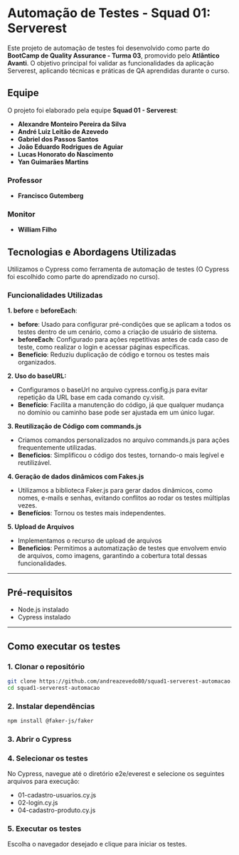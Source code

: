 # Automação de Testes - Squad 01: Serverest

Este projeto de automação de testes foi desenvolvido como parte do **BootCamp de Quality Assurance - Turma 03**, promovido pelo **Atlântico Avanti**. O objetivo principal foi validar as funcionalidades da aplicação Serverest, aplicando técnicas e práticas de QA aprendidas durante o curso.

## Equipe
O projeto foi elaborado pela equipe **Squad 01 - Serverest**:
- **Alexandre Monteiro Pereira da Silva**
- **André Luiz Leitão de Azevedo**
- **Gabriel dos Passos Santos**
- **João Eduardo Rodrigues de Aguiar**
- **Lucas Honorato do Nascimento**
- **Yan Guimarães Martins**

### Professor
- **Francisco Gutemberg**

### Monitor
- **William Filho**

## Tecnologias e Abordagens Utilizadas
Utilizamos o Cypress como ferramenta de automação de testes (O Cypress foi escolhido como parte do aprendizado no curso).

### Funcionalidades Utilizadas
**1. before** e **beforeEach**:
- **before**: Usado para configurar pré-condições que se aplicam a todos os testes dentro de um cenário, como a criação de usuário de sistema.
- **beforeEach**: Configurado para ações repetitivas antes de cada caso de teste, como realizar o login e acessar páginas específicas.
- **Beneficio**: Reduziu duplicação de código e tornou os testes mais organizados.

**2. Uso do baseURL:**
- Configuramos o baseUrl no arquivo cypress.config.js para evitar repetição da URL base em cada comando cy.visit.
- **Benefício**: Facilita a manutenção do código, já que qualquer mudança no domínio ou caminho base pode ser ajustada em um único lugar.

**3. Reutilização de Código com commands.js**
- Criamos comandos personalizados no arquivo commands.js para ações frequentemente utilizadas.
- **Beneficios**:  Simplificou o código dos testes, tornando-o mais legível e reutilizável.

**4. Geração de dados dinâmicos com Fakes.js**
- Utilizamos a biblioteca Faker.js para gerar dados dinâmicos, como nomes, e-mails e senhas, evitando conflitos ao rodar os testes múltiplas vezes.
- **Benefícios**: Tornou os testes mais independentes.

**5. Upload de Arquivos**
- Implementamos o recurso de upload de arquivos
- **Beneficios**: Permitimos a automatização de testes que envolvem envio de arquivos, como imagens, garantindo a cobertura total dessas funcionalidades.

---

## Pré-requisitos
- Node.js instalado
- Cypress instalado

---

## Como executar os testes

### 1. Clonar o repositório
```bash
git clone https://github.com/andreazevedo80/squad1-serverest-automacao.git
cd squad1-serverest-automacao
```

### 2. Instalar dependências
```bash
npm install @faker-js/faker
```

### 3. Abrir o Cypress

### 4. Selecionar os testes
No Cypress, navegue até o diretório e2e/everest e selecione os seguintes arquivos para execução:

- 01-cadastro-usuarios.cy.js
- 02-login.cy.js
- 04-cadastro-produto.cy.js

### 5. Executar os testes
Escolha o navegador desejado e clique para iniciar os testes.


